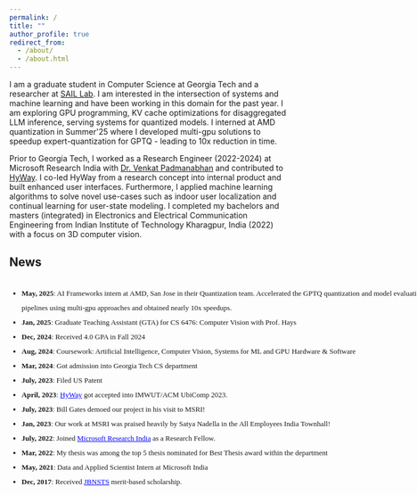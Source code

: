 ```yaml
---
permalink: /
title: ""
author_profile: true
redirect_from: 
  - /about/
  - /about.html
---
```


I am a graduate student in Computer Science at Georgia Tech and a researcher at [SAIL Lab](https://gatech-sysml.github.io/). I am interested in the intersection of systems and machine learning and have been working in this domain for the past year. I am exploring GPU programming, KV cache optimizations for disaggregated LLM inference, serving systems for quantized models. I interned at AMD quantization in Summer'25 where I developed multi-gpu solutions to speedup expert-quantization for GPTQ - leading to 10x reduction in time.

Prior to Georgia Tech, I worked as a Research Engineer (2022-2024) at Microsoft Research India with [Dr. Venkat Padmanabhan](https://www.microsoft.com/en-us/research/people/padmanab/) and contributed to [HyWay](https://www.microsoft.com/en-us/research/project/hyway/). I co-led HyWay from a research concept into internal product and built enhanced user interfaces. Furthermore, I applied machine learning algorithms to solve novel use-cases such as indoor user localization and continual learning for user-state modeling. I completed my bachelors and masters (integrated) in Electronics and Electrical Communication Engineering from Indian Institute of Technology Kharagpur, India (2022) with a focus on 3D computer vision.

## News
<div style="height:500px;width:775px;border:none;font:16px/26px Georgia, Garamond, Serif;overflow:auto;">
<font size="2"> 
<ul>
<li><strong>May, 2025</strong>: AI Frameworks intern at AMD, San Jose in their Quantization team. Accelerated the GPTQ quantization and model evaluation pipelines using multi-gpu approaches and obtained nearly 10x speedups.
<li><strong>Jan, 2025</strong>: Graduate Teaching Assistant (GTA) for CS 6476: Computer Vision with Prof. Hays
<li><strong>Dec, 2024</strong>: Received 4.0 GPA in Fall 2024
<li><strong>Aug, 2024</strong>: Coursework: Artificial Intelligence, Computer Vision, Systems for ML and GPU Hardware & Software
<li><strong>Mar, 2024</strong>: Got admission into Georgia Tech CS department
<li><strong>July, 2023</strong>: Filed US Patent
<li><strong>April, 2023</strong>: <a href="https://www.microsoft.com/en-us/research/publication/hyway-enabling-mingling-in-the-hybrid-world/" style="color: blue; text-decoration: underline;">HyWay</a> got accepted into IMWUT/ACM UbiComp 2023.</li>
<li><strong>July, 2023</strong>: Bill Gates demoed our project in his visit to MSRI!
<li><strong>Jan, 2023</strong>: Our work at MSRI was praised heavily by Satya Nadella in the All Employees India Townhall!
<li><strong>July, 2022</strong>: Joined <a href="https://www.microsoft.com/en-us/research/publication/hyway-enabling-mingling-in-the-hybrid-world/" style="color: blue; text-decoration: underline;">Microsoft Research India</a> as a Research Fellow.</li>
<li><strong>Mar, 2022</strong>: My thesis was among the top 5 thesis nominated for Best Thesis award within the department
<li><strong>May, 2021</strong>: Data and Applied Scientist Intern at Microsoft India
<li><strong>Dec, 2017</strong>: Received <a href="https://jbnsts.ac.in/Home/sdgf8749854549sdf@sugfus.php" style="color: blue; text-decoration: underline;">JBNSTS</a> merit-based scholarship.
